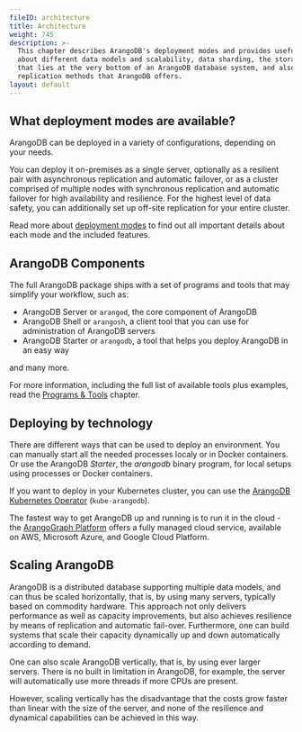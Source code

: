 ```yaml
---
fileID: architecture
title: Architecture
weight: 745
description: >-
  This chapter describes ArangoDB's deployment modes and provides useful information
  about different data models and scalability, data sharding, the storage engine
  that lies at the very bottom of an ArangoDB database system, and also about the
  replication methods that ArangoDB offers.
layout: default
---
```

## What deployment modes are available?

ArangoDB can be deployed in a variety of configurations, depending on your needs.

You can deploy it on-premises as a single server, optionally as a resilient pair
with asynchronous replication and automatic failover, or as a
cluster comprised of multiple nodes with synchronous replication and automatic
failover for high availability and resilience. For the highest level of data
safety, you can additionally set up off-site replication for your entire cluster.

Read more about [deployment modes](../deployment/) to find out all
important details about each mode and the included features.

## ArangoDB Components

The full ArangoDB package ships with a set of programs and tools that may
simplify your workflow, such as:
- ArangoDB Server or `arangod`, the core component of ArangoDB
- ArangoDB Shell or `arangosh`, a client tool that you can use for administration
  of ArangoDB servers
- ArangoDB Starter or `arangodb`, a tool that helps you deploy ArangoDB in an easy way

and many more.

For more information, including the full list of available tools plus examples,
read the [Programs & Tools](../programs-tools/) chapter.

## Deploying by technology

There are different ways that can be used to deploy an environment. You can
manually start all the needed processes localy or in Docker containers. 
Or use the ArangoDB _Starter_, the _arangodb_ binary program, for
local setups using processes or Docker containers.

If you want to deploy in your Kubernetes cluster, you can use the 
[ArangoDB Kubernetes Operator](../deployment/kubernetes/) (`kube-arangodb`).

The fastest way to get ArangoDB up and running is to run it in the cloud - the
[ArangoGraph Platform](https://cloud.arangodb.com) offers a 
fully managed cloud service, available on AWS, Microsoft Azure, 
and Google Cloud Platform.

## Scaling ArangoDB

ArangoDB is a distributed database supporting multiple data models,
and can thus be scaled horizontally, that is, by using many servers,
typically based on commodity hardware. This approach not only delivers 
performance as well as capacity improvements, but also achieves
resilience by means of replication and automatic fail-over. Furthermore,
one can build systems that scale their capacity dynamically up and down 
automatically according to demand.

One can also scale ArangoDB vertically, that is, by using
ever larger servers. There is no built in limitation in ArangoDB,
for example, the server will automatically use more threads if
more CPUs are present. 

However, scaling vertically has the disadvantage that the
costs grow faster than linear with the size of the server, and
none of the resilience and dynamical capabilities can be achieved 
in this way.